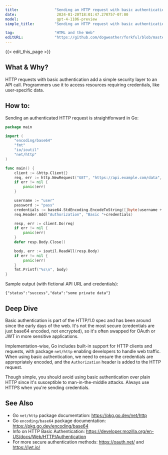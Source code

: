 ```yaml
---
title:                "Sending an HTTP request with basic authentication"
date:                  2024-01-20T18:01:47.270757-07:00
model:                 gpt-4-1106-preview
simple_title:         "Sending an HTTP request with basic authentication"

tag:                  "HTML and the Web"
editURL:              "https://github.com/dogweather/forkful/blob/master/content/en/go/sending-an-http-request-with-basic-authentication.md"
---
```


{{< edit_this_page >}}

## What & Why?
HTTP requests with basic authentication add a simple security layer to an API call. Programmers use it to access resources requiring credentials, like user-specific data.

## How to:
Sending an authenticated HTTP request is straightforward in Go:

```Go
package main

import (
	"encoding/base64"
	"fmt"
	"io/ioutil"
	"net/http"
)

func main() {
	client := &http.Client{}
	req, err := http.NewRequest("GET", "https://api.example.com/data", nil)
	if err != nil {
		panic(err)
	}

	username := "user"
	password := "pass"
	credentials := base64.StdEncoding.EncodeToString([]byte(username + ":" + password))
	req.Header.Add("Authorization", "Basic "+credentials)

	resp, err := client.Do(req)
	if err != nil {
		panic(err)
	}
	defer resp.Body.Close()

	body, err := ioutil.ReadAll(resp.Body)
	if err != nil {
		panic(err)
	}
	fmt.Printf("%s\n", body)
}
```

Sample output (with fictional API URL and credentials):
```plaintext
{"status":"success","data":"some private data"}
```

## Deep Dive
Basic authentication is part of the HTTP/1.0 spec and has been around since the early days of the web. It's not the most secure (credentials are just base64 encoded, not encrypted), so it's often swapped for OAuth or JWT in more sensitive applications.

Implementation-wise, Go includes built-in support for HTTP clients and requests, with package `net/http` enabling developers to handle web traffic. When using basic authentication, we need to ensure the credentials are appropriately encoded, and the `Authorization` header is added to the HTTP request.

Though simple, you should avoid using basic authentication over plain HTTP since it's susceptible to man-in-the-middle attacks. Always use HTTPS when you're sending credentials.

## See Also
- Go `net/http` package documentation: https://pkg.go.dev/net/http
- Go `encoding/base64` package documentation: https://pkg.go.dev/encoding/base64
- Info on HTTP Basic Authentication: https://developer.mozilla.org/en-US/docs/Web/HTTP/Authentication
- For more secure authentication methods: https://oauth.net/ and https://jwt.io/
